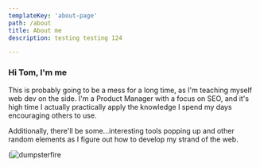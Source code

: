 ```yaml
---
templateKey: 'about-page'
path: /about
title: About me
description: testing testing 124

---
```

### Hi Tom, I'm me
This is probably going to be a mess for a long time, as I'm teaching myself web dev on the side. I'm a Product Manager with a focus on SEO, and it's high time I actually practically apply the knowledge I spend my days encouraging others to use.  

Additionally, there'll be some...interesting tools popping up and other random elements as I figure out how to develop my strand of the web. 

(![dumpsterfire](url:/img/dumpsterfire.jpg "Burny")

